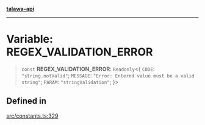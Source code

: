 [**talawa-api**](../../README.md)

***

# Variable: REGEX\_VALIDATION\_ERROR

> `const` **REGEX\_VALIDATION\_ERROR**: `Readonly`\<\{ `CODE`: `"string.notValid"`; `MESSAGE`: `"Error: Entered value must be a valid string"`; `PARAM`: `"stringValidation"`; \}\>

## Defined in

[src/constants.ts:329](https://github.com/Suyash878/talawa-api/blob/095e6964ce2a06c1c30d1acf81b6162203f1db91/src/constants.ts#L329)
